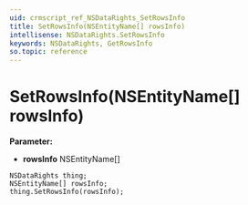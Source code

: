 ```yaml
---
uid: crmscript_ref_NSDataRights_SetRowsInfo
title: SetRowsInfo(NSEntityName[] rowsInfo)
intellisense: NSDataRights.SetRowsInfo
keywords: NSDataRights, GetRowsInfo
so.topic: reference
---
```


# SetRowsInfo(NSEntityName[] rowsInfo)

**Parameter:** 
* **rowsInfo** NSEntityName[]

```crmscript
NSDataRights thing;
NSEntityName[] rowsInfo;
thing.SetRowsInfo(rowsInfo);
```

